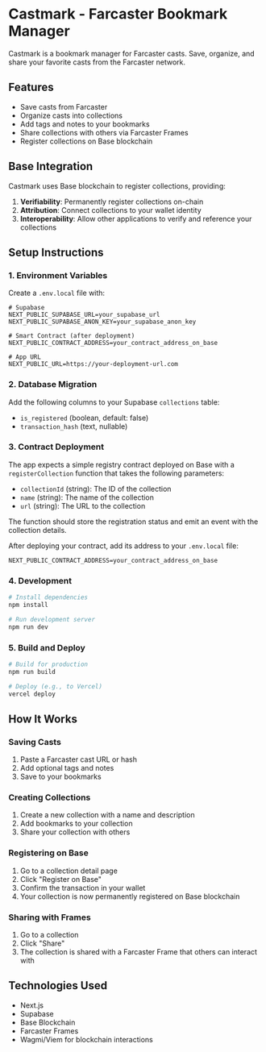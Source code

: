 # Castmark - Farcaster Bookmark Manager

Castmark is a bookmark manager for Farcaster casts. Save, organize, and share your favorite casts from the Farcaster network.

## Features

- Save casts from Farcaster
- Organize casts into collections
- Add tags and notes to your bookmarks
- Share collections with others via Farcaster Frames
- Register collections on Base blockchain

## Base Integration

Castmark uses Base blockchain to register collections, providing:

1. **Verifiability**: Permanently register collections on-chain
2. **Attribution**: Connect collections to your wallet identity
3. **Interoperability**: Allow other applications to verify and reference your collections

## Setup Instructions

### 1. Environment Variables

Create a `.env.local` file with:

```
# Supabase
NEXT_PUBLIC_SUPABASE_URL=your_supabase_url
NEXT_PUBLIC_SUPABASE_ANON_KEY=your_supabase_anon_key

# Smart Contract (after deployment)
NEXT_PUBLIC_CONTRACT_ADDRESS=your_contract_address_on_base

# App URL
NEXT_PUBLIC_URL=https://your-deployment-url.com
```

### 2. Database Migration

Add the following columns to your Supabase `collections` table:

- `is_registered` (boolean, default: false)
- `transaction_hash` (text, nullable)

### 3. Contract Deployment

The app expects a simple registry contract deployed on Base with a `registerCollection` function that takes the following parameters:

- `collectionId` (string): The ID of the collection
- `name` (string): The name of the collection
- `url` (string): The URL to the collection

The function should store the registration status and emit an event with the collection details.

After deploying your contract, add its address to your `.env.local` file:

```
NEXT_PUBLIC_CONTRACT_ADDRESS=your_contract_address_on_base
```

### 4. Development

```bash
# Install dependencies
npm install

# Run development server
npm run dev
```

### 5. Build and Deploy

```bash
# Build for production
npm run build

# Deploy (e.g., to Vercel)
vercel deploy
```

## How It Works

### Saving Casts

1. Paste a Farcaster cast URL or hash
2. Add optional tags and notes
3. Save to your bookmarks

### Creating Collections

1. Create a new collection with a name and description
2. Add bookmarks to your collection
3. Share your collection with others

### Registering on Base

1. Go to a collection detail page
2. Click "Register on Base"
3. Confirm the transaction in your wallet
4. Your collection is now permanently registered on Base blockchain

### Sharing with Frames

1. Go to a collection
2. Click "Share"
3. The collection is shared with a Farcaster Frame that others can interact with

## Technologies Used

- Next.js
- Supabase
- Base Blockchain
- Farcaster Frames
- Wagmi/Viem for blockchain interactions
